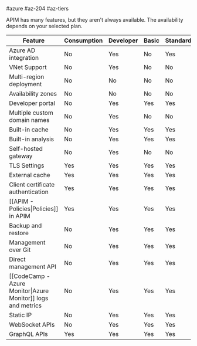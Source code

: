 #azure #az-204 #az-tiers

APIM has many features, but they aren't always available.
The availability depends on your selected plan.

| Feature                                                      | Consumption | Developer | Basic | Standard | Premium |
| ------------------------------------------------------------ | ----------- | --------- | ----- | -------- | ------- |
| Azure AD integration                                         | No          | Yes       | No    | Yes      | Yes     |
| VNet Support                                                 | No          | Yes       | No    | No       | Yes     |
| Multi-region deployment                                      | No          | No        | No    | No       | Yes     |
| Availability zones                                           | No          | No        | No    | No       | Yes     |
| Developer portal                                             | No          | Yes       | Yes   | Yes      | Yes     |
| Multiple custom domain names                                 | No          | Yes       | No    | No       | Yes     |
| Built-in cache                                               | No          | Yes       | Yes   | Yes      | Yes     |
| Built-in analysis                                            | No          | Yes       | Yes   | Yes      | Yes     |
| Self-hosted gateway                                          | No          | Yes       | No    | No       | Yes     |
| TLS Settings                                                 | Yes         | Yes       | Yes   | Yes      | Yes     |
| External cache                                               | Yes         | Yes       | Yes   | Yes      | Yes     |
| Client certificate authentication                            | Yes         | Yes       | Yes   | Yes      | Yes     |
| [[APIM - Policies\|Policies]] in APIM                        | Yes         | Yes       | Yes   | Yes      | Yes     |
| Backup and restore                                           | No          | Yes       | Yes   | Yes      | Yes     |
| Management over Git                                          | No          | Yes       | Yes   | Yes      | Yes     |
| Direct management API                                        | No          | Yes       | Yes   | Yes      | Yes     |
| [[CodeCamp - Azure Monitor\|Azure Monitor]] logs and metrics | No          | Yes       | Yes   | Yes      | Yes     |
| Static IP                                                    | No          | Yes       | Yes   | Yes      | Yes     |
| WebSocket APIs                                               | No          | Yes       | Yes   | Yes      | Yes     |
| GraphQL APIs                                                 | Yes         | Yes       | Yes   | Yes      | Yes     |

